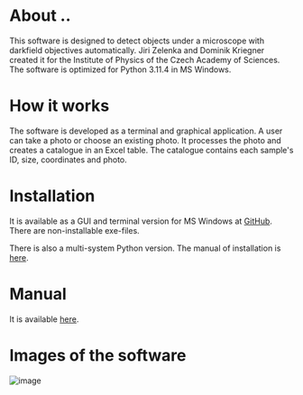 
# About ..

This software is designed to detect objects under a microscope with darkfield objectives automatically. Jiri Zelenka and Dominik Kriegner created it for the Institute of Physics of the Czech Academy of Sciences. The software is optimized for Python 3.11.4 in MS Windows.

# How it works

The software is developed as a terminal and graphical application. A user can take a photo or choose an existing photo. It processes the photo and creates a catalogue in an Excel table. The catalogue contains each sample's ID, size, coordinates and photo.

# Installation

It is available as a GUI and terminal version for MS Windows at [GitHub](https://happycoding.io/tutorials/html/jekyll). There are non-installable exe-files.

There is also a multi-system Python version. The manual of installation is [here](https://programminghistorian.org/en/lessons/building-static-sites-with-jekyll-github-pages).

# Manual

It is available [here](https://stackoverflow.com/questions/59967549/changing-a-font-in-an-jekyll-theme).

# Images of the software

![image](https://jekyllrb.com/docs/posts/)
